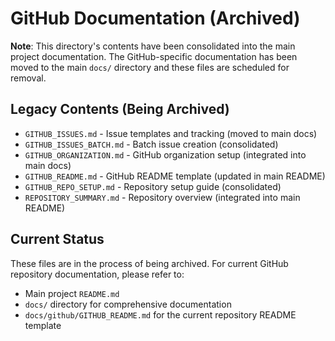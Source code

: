 # GitHub Documentation (Archived)

**Note**: This directory's contents have been consolidated into the main project documentation. The GitHub-specific documentation has been moved to the main `docs/` directory and these files are scheduled for removal.

## Legacy Contents (Being Archived)

- `GITHUB_ISSUES.md` - Issue templates and tracking (moved to main docs)
- `GITHUB_ISSUES_BATCH.md` - Batch issue creation (consolidated)
- `GITHUB_ORGANIZATION.md` - GitHub organization setup (integrated into main docs)
- `GITHUB_README.md` - GitHub README template (updated in main README)
- `GITHUB_REPO_SETUP.md` - Repository setup guide (consolidated)
- `REPOSITORY_SUMMARY.md` - Repository overview (integrated into main README)

## Current Status

These files are in the process of being archived. For current GitHub repository documentation, please refer to:
- Main project `README.md`
- `docs/` directory for comprehensive documentation
- `docs/github/GITHUB_README.md` for the current repository README template
